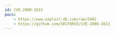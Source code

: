 ```yaml
---
id: CVE-2008-1613
pocs: 
    - https://www.exploit-db.com/raw/5482
    - https://github.com/SECFORCE/CVE-2008-1613
---
```

